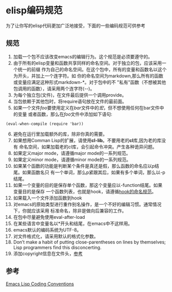 # elisp编码规范
为了让你写的elisp代码更加广泛地接受，下面的一些编码规范可供参考

## 规范
1. 加载一个包不应该改变emacs的编辑行为。这个规范是必须要遵守的。
2. 由于所有的elisp变量和函数共享同样的命名空间。对于独立的包，应该采用一个统一的前缀
作为自己的命名空间。在这个包中，所有的变量和函数名以这个为开头，并加上一个连字符。如
你的命名空间为markdown,那么所有的函数或变量应满足这种形式markdown-*。对于包中的不
"私有"函数（不想被其他包调用的函数），请采用两个连字符(--)。
3. 为每个独立包(文件)，在文件最后提供一个调用provide。
4. 当包依赖于其他包时，将require语句放在文件的最前面。
5. 如果一个文件*foo*要使用定义在*bar*文件中的*宏*，但不想使用任何在bar文件中的变量
或者函数，那么在*foo*文件中添加如下语句:  
```elisp
(eval-when-compile (require 'bar))
```
6. 避免在运行里加载额外的库，除非你真的需要。
7. 如果想用Comman Lisp的扩展，请使用**cl-lib**。不要用老的**cl**库,因为老的库没有
命名空间，如果加载老的*cl*库，会引起命令冲突。产生各种诡异问题。
8. 如果定义major mode，请遵循major mode的一系列规范。
9. 如果定义minor mode，请遵循minor mode的一系列规范。
10. 如果某个函数的功能是判断某个条件是真还是假，那么函数的命名应以p结尾。如果函数名只
有一个单词，那么p紧跟其后，如果有多个单词，那么以-p结尾。
11. 如果一个变量的目的是保存单个函数，那这个变量应以-function结尾。如果变量目的是保存
一个函数列表，也就是hook，请遵循[hook的命名规范](https://www.gnu.org/software/emacs/manual/html_node/elisp/Hooks.html#Hooks)。
12. 如果载入一个文件添加函数到hook
13. 对emacs的原始类型进行重作别名操作，是一个不好的编辑习惯。通常情况下，你就应该采用
标准命名，除非是做向后兼容的工作。
14. 在包中尽量避免使用eval-after-load
15. 在某些语言中变量名以\*开头和结尾，在emacs中不这样用。
16. emacs默认的编码系统为UTF-8。
17. 对文件格式化，请采用默认的格式化参数。
18. Don’t make a habit of putting close-parentheses on lines by themselves; Lisp programmers find this disconcerting.
19. 添加copyright信息在文件头，[参考](https://www.gnu.org/software/emacs/manual/html_node/elisp/Library-Headers.html#Library-Headers)


## 参考
[Emacs Lisp Coding Conventions](https://www.gnu.org/software/emacs/manual/html_node/elisp/Coding-Conventions.html)
